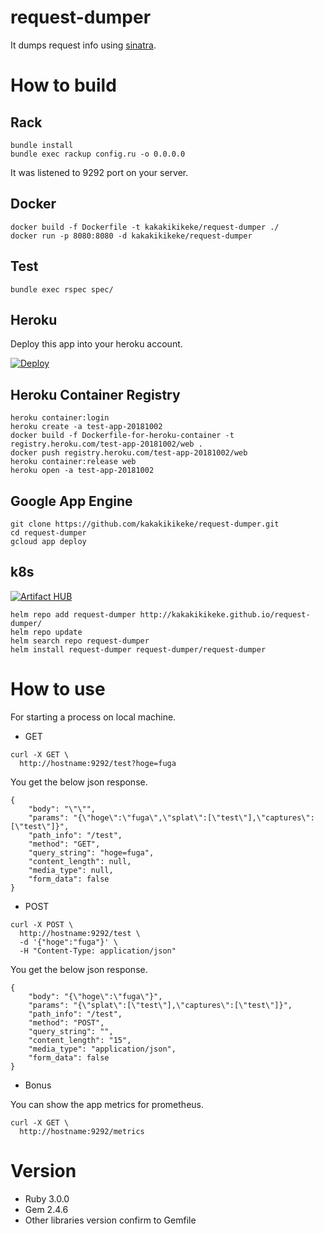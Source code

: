 # request-dumper
It dumps request info using [sinatra](http://www.sinatrarb.com/).

# How to build
## Rack

```
bundle install
bundle exec rackup config.ru -o 0.0.0.0
```

It was listened to 9292 port on your server.

## Docker

```
docker build -f Dockerfile -t kakakikikeke/request-dumper ./
docker run -p 8080:8080 -d kakakikikeke/request-dumper
```

## Test

```
bundle exec rspec spec/
```

## Heroku

Deploy this app into your heroku account.  

[![Deploy](https://www.herokucdn.com/deploy/button.png)](https://heroku.com/deploy?template=https://github.com/kakakikikeke/request-dumper)

## Heroku Container Registry

```
heroku container:login
heroku create -a test-app-20181002
docker build -f Dockerfile-for-heroku-container -t registry.heroku.com/test-app-20181002/web .
docker push registry.heroku.com/test-app-20181002/web
heroku container:release web
heroku open -a test-app-20181002
```

## Google App Engine

```
git clone https://github.com/kakakikikeke/request-dumper.git
cd request-dumper
gcloud app deploy
```

## k8s

[![Artifact HUB](https://img.shields.io/endpoint?url=https://artifacthub.io/badge/repository/request-dumper)](https://artifacthub.io/packages/search?repo=request-dumper)

```
helm repo add request-dumper http://kakakikikeke.github.io/request-dumper/
helm repo update
helm search repo request-dumper
helm install request-dumper request-dumper/request-dumper
```

# How to use

For starting a process on local machine.

* GET

```
curl -X GET \
  http://hostname:9292/test?hoge=fuga
```

You get the below json response.

```
{
    "body": "\"\"",
    "params": "{\"hoge\":\"fuga\",\"splat\":[\"test\"],\"captures\":[\"test\"]}",
    "path_info": "/test",
    "method": "GET",
    "query_string": "hoge=fuga",
    "content_length": null,
    "media_type": null,
    "form_data": false
}
```

* POST

```
curl -X POST \
  http://hostname:9292/test \
  -d '{"hoge":"fuga"}' \
  -H "Content-Type: application/json"
```

You get the below json response.

```
{
    "body": "{\"hoge\":\"fuga\"}",
    "params": "{\"splat\":[\"test\"],\"captures\":[\"test\"]}",
    "path_info": "/test",
    "method": "POST",
    "query_string": "",
    "content_length": "15",
    "media_type": "application/json",
    "form_data": false
}
```

* Bonus

You can show the app metrics for prometheus.

```
curl -X GET \
  http://hostname:9292/metrics
```

# Version

* Ruby 3.0.0
* Gem 2.4.6
* Other libraries version confirm to Gemfile
